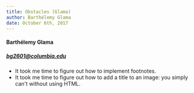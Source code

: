 ```yaml
---
title: Obstacles (Glama)
author: Barthélemy Glama
date: October 6th, 2017
---
```


#### Barthélemy Glama

##### [bg2601@columbia.edu](mailto:bg2601@columbia.edu)

- It took me time to figure out how to implement footnotes.
- It took me time to figure out how to add a title to an image: you simply can't without using HTML.
